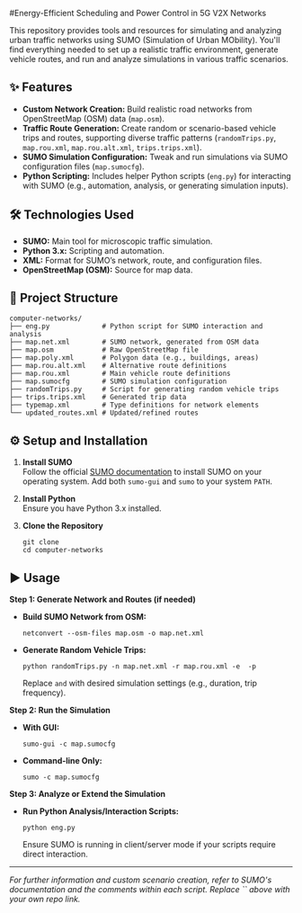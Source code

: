 #Energy-Efficient Scheduling and Power Control in 5G V2X Networks

This repository provides tools and resources for simulating and analyzing urban traffic networks using SUMO (Simulation of Urban MObility). You'll find everything needed to set up a realistic traffic environment, generate vehicle routes, and run and analyze simulations in various traffic scenarios.

## ✨ Features

- **Custom Network Creation:** Build realistic road networks from OpenStreetMap (OSM) data (`map.osm`).
- **Traffic Route Generation:** Create random or scenario-based vehicle trips and routes, supporting diverse traffic patterns (`randomTrips.py`, `map.rou.xml`, `map.rou.alt.xml`, `trips.trips.xml`).
- **SUMO Simulation Configuration:** Tweak and run simulations via SUMO configuration files (`map.sumocfg`).
- **Python Scripting:** Includes helper Python scripts (`eng.py`) for interacting with SUMO (e.g., automation, analysis, or generating simulation inputs).

## 🛠️ Technologies Used

- **SUMO:** Main tool for microscopic traffic simulation.
- **Python 3.x:** Scripting and automation.
- **XML:** Format for SUMO’s network, route, and configuration files.
- **OpenStreetMap (OSM):** Source for map data.

## 📁 Project Structure

```
computer-networks/
├── eng.py             # Python script for SUMO interaction and analysis
├── map.net.xml        # SUMO network, generated from OSM data
├── map.osm            # Raw OpenStreetMap file
├── map.poly.xml       # Polygon data (e.g., buildings, areas)
├── map.rou.alt.xml    # Alternative route definitions
├── map.rou.xml        # Main vehicle route definitions
├── map.sumocfg        # SUMO simulation configuration
├── randomTrips.py     # Script for generating random vehicle trips
├── trips.trips.xml    # Generated trip data
├── typemap.xml        # Type definitions for network elements
└── updated_routes.xml # Updated/refined routes
```

## ⚙️ Setup and Installation

1. **Install SUMO**  
   Follow the official [SUMO documentation](https://sumo.dlr.de/docs/Installing.html) to install SUMO on your operating system. Add both `sumo-gui` and `sumo` to your system `PATH`.

2. **Install Python**  
   Ensure you have Python 3.x installed.

3. **Clone the Repository**
   ```
   git clone 
   cd computer-networks
   ```

## ▶️ Usage

**Step 1: Generate Network and Routes (if needed)**

- **Build SUMO Network from OSM:**
  ```
  netconvert --osm-files map.osm -o map.net.xml
  ```

- **Generate Random Vehicle Trips:**
  ```
  python randomTrips.py -n map.net.xml -r map.rou.xml -e  -p 
  ```
  Replace `` and `` with desired simulation settings (e.g., duration, trip frequency).

**Step 2: Run the Simulation**

- **With GUI:**
  ```
  sumo-gui -c map.sumocfg
  ```
- **Command-line Only:**
  ```
  sumo -c map.sumocfg
  ```

**Step 3: Analyze or Extend the Simulation**

- **Run Python Analysis/Interaction Scripts:**
  ```
  python eng.py
  ```
  Ensure SUMO is running in client/server mode if your scripts require direct interaction.

---

*For further information and custom scenario creation, refer to SUMO's documentation and the comments within each script. Replace `` above with your own repo link.*
```
